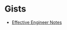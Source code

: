 # Gists

* [Effective Engineer Notes](https://gist.github.com/rondy/af1dee1d28c02e9a225ae55da2674a6f)

